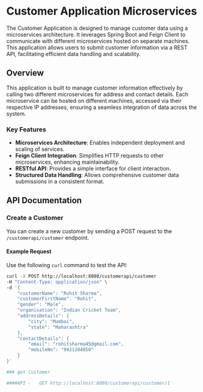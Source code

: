 # Customer Application Microservices

The Customer Application is designed to manage customer data using a microservices architecture. It leverages Spring Boot and Feign Client to communicate with different microservices hosted on separate machines. This application allows users to submit customer information via a REST API, facilitating efficient data handling and scalability.

## Overview

This application is built to manage customer information effectively by calling two different microservices for address and contact details. Each microservice can be hosted on different machines, accessed via their respective IP addresses, ensuring a seamless integration of data across the system.

### Key Features

- **Microservices Architecture**: Enables independent deployment and scaling of services.
- **Feign Client Integration**: Simplifies HTTP requests to other microservices, enhancing maintainability.
- **RESTful API**: Provides a simple interface for client interaction.
- **Structured Data Handling**: Allows comprehensive customer data submissions in a consistent format.

## API Documentation

### Create a Customer

You can create a new customer by sending a POST request to the `/customerapi/customer` endpoint.

#### Example Request

Use the following `curl` command to test the API:

```bash
curl -X POST http://localhost:8080/customerapi/customer 
-H "Content-Type: application/json" \
-d '{
    "customerName": "Rohit Sharma",
    "customerFirstName": "Rohit",
    "gender": "Male",
    "organisation": "Indian Cricket Team",
    "addressDetails": {
        "city": "Mumbai",
        "state": "Maharashtra"
    },
    "contactDetails": {
        "email": "rohitsharma45@gmail.com",
        "mobileNo": "9921204050"
    }
}'

### get Customer 

####API -   GET http://localhost:8080/customerapi/customer/1

